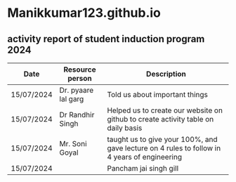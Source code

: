 # Manikkumar123.github.io
## activity report of student induction program 2024

| Date | Resource person | Description |
| ----------- | ----------- | ----------- |
| 15/07/2024 | Dr. pyaare lal garg | Told us about important things
| 15/07/2024 | Dr Randhir Singh | Helped us to create our website on github to create activity table on daily basis
| 15/07/2024 | Mr. Soni Goyal | taught us to give your 100%, and gave lecture on 4 rules to follow in 4 years of engineering |
| 15/07/2024 | | Pancham jai singh gill | | taught us about body language and gave info about SAE  |
